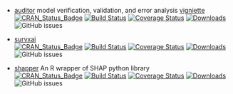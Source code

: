 * [auditor](https://github.com/MI2DataLab/auditor) model verification, validation, and error analysis [vigniette](https://mi2datalab.github.io/auditor/articles/model_performance_audit.html) </br>
[![CRAN_Status_Badge](http://www.r-pkg.org/badges/version/auditor)](https://cran.r-project.org/package=auditor)
[![Build Status](https://api.travis-ci.org/MI2DataLab/auditor.svg?branch=master)](https://travis-ci.org/MI2DataLab/auditor) 
[![Coverage Status](https://img.shields.io/codecov/c/github/MI2DataLab/auditor/master.svg)](https://codecov.io/github/MI2DataLab/auditor?branch=master) 
[![Downloads](http://cranlogs.r-pkg.org/badges/grand-total/auditor?color=orange)](http://cranlogs.r-pkg.org/badges/grand-total/auditor)
![GitHub issues](https://img.shields.io/github/issues-raw/mi2datalab/auditor.svg)

* [survxai](https://github.com/MI2DataLab/survxai) </br>
[![CRAN_Status_Badge](http://www.r-pkg.org/badges/version/survxai)](https://cran.r-project.org/package=survxai)
[![Build Status](https://api.travis-ci.org/MI2DataLab/survxai.svg?branch=master)](https://travis-ci.org/MI2DataLab/survxai) 
[![Coverage Status](https://img.shields.io/codecov/c/github/MI2DataLab/survxai/master.svg)](https://codecov.io/github/MI2DataLab/survxai?branch=master) 
[![Downloads](http://cranlogs.r-pkg.org/badges/grand-total/survxai?color=orange)](http://cranlogs.r-pkg.org/badges/grand-total/survxai) 
![GitHub issues](https://img.shields.io/github/issues-raw/mi2datalab/survxai.svg)

* [shapper](https://github.com/ModelOriented/shapper) An R wrapper of SHAP python library </br>
[![CRAN_Status_Badge](http://www.r-pkg.org/badges/version/shapper)](https://cran.r-project.org/package=shapper) 
[![Build Status](https://api.travis-ci.org/ModelOriented/shapper.svg?branch=master)](https://travis-ci.org/ModelOriented/shapper) 
[![Coverage Status](https://img.shields.io/codecov/c/github/ModelOriented/shapper/master.svg)](https://codecov.io/github/ModelOriented/shapper?branch=master) 
[![Downloads](http://cranlogs.r-pkg.org/badges/grand-total/shapper?color=orange)](http://cranlogs.r-pkg.org/badges/grand-total/shapper) 
![GitHub issues](https://img.shields.io/github/issues-raw/ModelOriented/shapper.svg)
